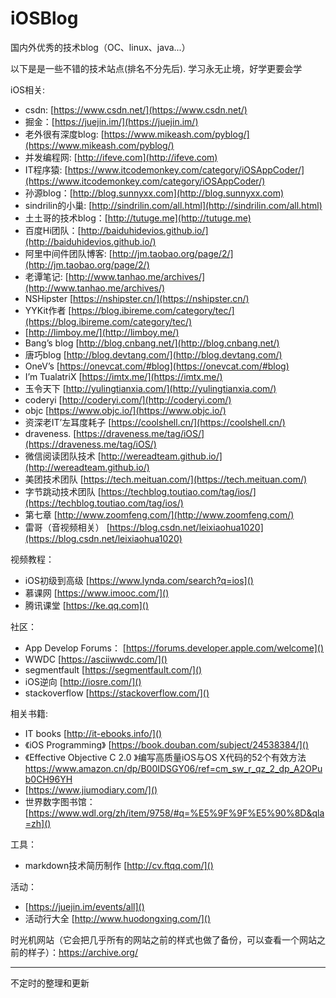 # iOSBlog
国内外优秀的技术blog（OC、linux、java...）

 以下是是一些不错的技术站点(排名不分先后).  学习永无止境，好学更要会学

iOS相关:

* csdn: [https://www.csdn.net/](https://www.csdn.net/)
* 掘金：[https://juejin.im/](https://juejin.im/)
* 老外很有深度blog: [https://www.mikeash.com/pyblog/](https://www.mikeash.com/pyblog/)
* 并发编程网:  [http://ifeve.com](http://ifeve.com)
* IT程序猿: [https://www.itcodemonkey.com/category/iOSAppCoder/](https://www.itcodemonkey.com/category/iOSAppCoder/)
* 孙源blog：[http://blog.sunnyxx.com](http://blog.sunnyxx.com)
* sindrilin的小巢:  [http://sindrilin.com/all.html](http://sindrilin.com/all.html)
* 土土哥的技术blog：[http://tutuge.me](http://tutuge.me)
* 百度Hi团队：[http://baiduhidevios.github.io/](http://baiduhidevios.github.io/)
* 阿里中间件团队博客: [http://jm.taobao.org/page/2/](http://jm.taobao.org/page/2/)
* 老谭笔记: [http://www.tanhao.me/archives/](http://www.tanhao.me/archives/)
* NSHipster [https://nshipster.cn/](https://nshipster.cn/)
* YYKit作者 [https://blog.ibireme.com/category/tec/](https://blog.ibireme.com/category/tec/)
* [http://limboy.me/](http://limboy.me/)
* Bang’s blog [http://blog.cnbang.net/](http://blog.cnbang.net/)
* 唐巧blog [http://blog.devtang.com/](http://blog.devtang.com/)
* OneV’s [https://onevcat.com/#blog](https://onevcat.com/#blog)
* I’m TualatriX [https://imtx.me/](https://imtx.me/)
* 玉令天下 [http://yulingtianxia.com/](http://yulingtianxia.com/)
* coderyi   [http://coderyi.com/](http://coderyi.com/)
* objc  [https://www.objc.io/](https://www.objc.io/)
* 资深老IT’左耳度耗子  [https://coolshell.cn/](https://coolshell.cn/)
* draveness.  [https://draveness.me/tag/iOS/](https://draveness.me/tag/iOS/)
* 微信阅读团队技术  [http://wereadteam.github.io/](http://wereadteam.github.io/)
* 美团技术团队 [https://tech.meituan.com/](https://tech.meituan.com/)
* 字节跳动技术团队 [https://techblog.toutiao.com/tag/ios/](https://techblog.toutiao.com/tag/ios/)
* 第七章 [http://www.zoomfeng.com/](http://www.zoomfeng.com/)
* 雷哥（音视频相关） [https://blog.csdn.net/leixiaohua1020](https://blog.csdn.net/leixiaohua1020)

视频教程：

* iOS初级到高级 [https://www.lynda.com/search?q=ios]()
* 慕课网 [https://www.imooc.com/]()
*  腾讯课堂 [https://ke.qq.com]()

社区：

* App Develop Forums： [https://forums.developer.apple.com/welcome]()
*  WWDC [https://asciiwwdc.com/]()
*  segmentfault  [https://segmentfault.com/]()
*  iOS逆向 [http://iosre.com/]()
*  stackoverflow [https://stackoverflow.com/]()

相关书籍:

*  IT books [http://it-ebooks.info/]()
*  《iOS Programming》    [https://book.douban.com/subject/24538384/]()
*   《Effective Objective C 2.0 》编写高质量iOS与OS X代码的52个有效方法 [https://www.amazon.cn/dp/B00IDSGY06/ref=cm_sw_r_qz_2_dp_A2OPub0CH96YH
]()  
*   [https://www.jiumodiary.com/]()
*   世界数字图书馆：[https://www.wdl.org/zh/item/9758/#q=%E5%9F%9F%E5%90%8D&qla=zh]()

工具：

*  markdown技术简历制作  [http://cv.ftqq.com/]()

活动：

*   [https://juejin.im/events/all]()
*   活动行大全 [http://www.huodongxing.com/]()

时光机网站（它会把几乎所有的网站之前的样式也做了备份，可以查看一个网站之前的样子）：[https://archive.org/
]()

---

不定时的整理和更新

